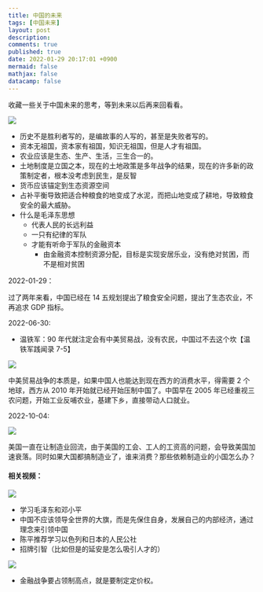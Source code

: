 ```yaml
---
title: 中国的未来
tags: [中国未来]
layout: post
description:
comments: true
published: true
date: 2022-01-29 20:17:01 +0900
mermaid: false
mathjax: false
datacamp: false
---
```


收藏一些关于中国未来的思考，等到未来以后再来回看看。

[![](https://img.youtube.com/vi/c-YjIq7yDk0/0.jpg)](https://www.youtube.com/watch?v=c-YjIq7yDk0)

- 历史不是胜利者写的，是编故事的人写的，甚至是失败者写的。
- 资本无祖国，资本家有祖国，知识无祖国，但是人才有祖国。
- 农业应该是生态、生产、生活，三生合一的。
- 土地制度是立国之本，现在的土地政策是多年战争的结果，现在的许多新的政策制定者，根本没考虑到民生，是反智
- 货币应该锚定到生态资源空间
- 占补平衡导致把适合种粮食的地变成了水泥，而把山地变成了耕地，导致粮食安全的最大威胁。
- 什么是毛泽东思想
  - 代表人民的长远利益
  - 一只有纪律的军队
  - 才能有听命于军队的金融资本
    - 由金融资本控制资源分配，目标是实现安居乐业，没有绝对贫困，而不是相对贫困

2022-01-29：

过了两年来看，中国已经在 14 五规划提出了粮食安全问题，提出了生态农业，不再追求 GDP 指标。

2022-06-30:

- 温铁军：90 年代就注定会有中美贸易战，没有农民，中国过不去这个坎【温铁军践闻录 7-5】

[![](https://img.youtube.com/vi/Dee7I4lJ7tw/0.jpg)](https://www.youtube.com/watch?v=Dee7I4lJ7tw)

中美贸易战争的本质是，如果中国人也能达到现在西方的消费水平，得需要 2 个地球，西方从 2010 年开始就已经开始压制中国了。中国早在 2005 年已经重视三农问题，开始工业反哺农业，基建下乡，直接带动人口就业。

2022-10-04:

[![](https://img.youtube.com/vi/qjHNbI3DJOM/0.jpg)](https://www.youtube.com/watch?v=qjHNbI3DJOM)

美国一直在让制造业回流，由于美国的工会、工人的工资高的问题，会导致美国加速衰落。同时如果大国都搞制造业了，谁来消费？那些依赖制造业的小国怎么办？

#### 相关视频：

[![](https://img.youtube.com/vi/Re9cnQESi_g/0.jpg)](https://www.youtube.com/watch?v=Re9cnQESi_g)

- 学习毛泽东和邓小平
- 中国不应该领导全世界的大旗，而是先保住自身，发展自己的内部经济，通过理念来引领中国
- 陈平推荐学习以色列和日本的人民公社
- 招牌引智（比如但是的延安是怎么吸引人才的）

[![](https://img.youtube.com/vi/sEe48b2kJCY/0.jpg)](https://www.youtube.com/watch?v=sEe48b2kJCY)

- 金融战争要占领制高点，就是要制定定价权。
